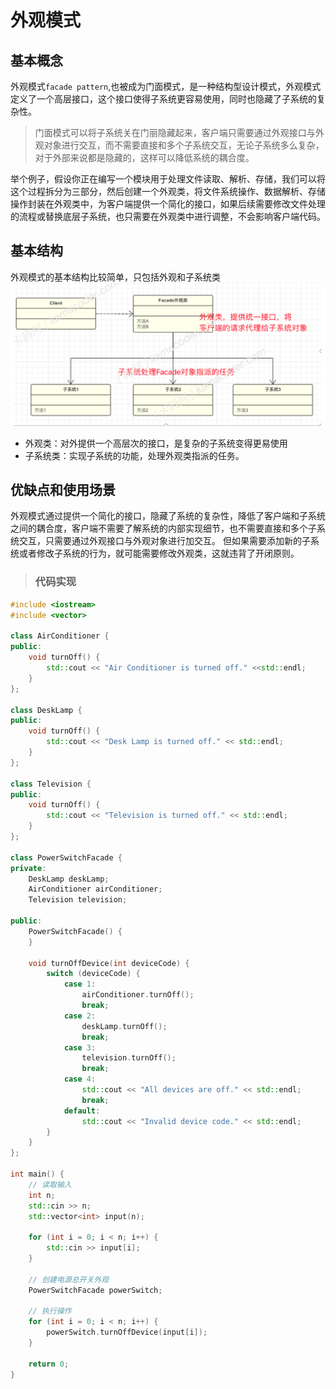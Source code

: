 # 外观模式

## 基本概念

外观模式`facade pattern`,也被成为门面模式，是一种结构型设计模式，外观模式定义了一个高层接口，这个接口使得子系统更容易使用，同时也隐藏了子系统的复杂性。
>门面模式可以将子系统关在门丽隐藏起来，客户端只需要通过外观接口与外观对象进行交互，而不需要直接和多个子系统交互，无论子系统多么复杂，对于外部来说都是隐藏的，这样可以降低系统的耦合度。

举个例子，假设你正在编写一个模块用于处理文件读取、解析、存储，我们可以将这个过程拆分为三部分，然后创建一个外观类，将文件系统操作、数据解析、存储操作封装在外观类中，为客户端提供一个简化的接口，如果后续需要修改文件处理的流程或替换底层子系统，也只需要在外观类中进行调整，不会影响客户端代码。

## 基本结构

外观模式的基本结构比较简单，只包括外观和子系统类
![alt text](image.png)

- 外观类：对外提供一个高层次的接口，是复杂的子系统变得更易使用
- 子系统类：实现子系统的功能，处理外观类指派的任务。

## 优缺点和使用场景

外观模式通过提供一个简化的接口，隐藏了系统的复杂性，降低了客户端和子系统之间的耦合度，客户端不需要了解系统的内部实现细节，也不需要直接和多个子系统交互，只需要通过外观接口与外观对象进行加交互。
但如果需要添加新的子系统或者修改子系统的行为，就可能需要修改外观类，这就违背了开闭原则。

>### 代码实现

```c++
#include <iostream>
#include <vector>

class AirConditioner {
public:
    void turnOff() {
        std::cout << "Air Conditioner is turned off." <<std::endl;
    }
};

class DeskLamp {
public:
    void turnOff() {
        std::cout << "Desk Lamp is turned off." << std::endl;
    }
};

class Television {
public:
    void turnOff() {
        std::cout << "Television is turned off." << std::endl;
    }
};

class PowerSwitchFacade {
private:
    DeskLamp deskLamp;
    AirConditioner airConditioner;
    Television television;

public:
    PowerSwitchFacade() {
    }

    void turnOffDevice(int deviceCode) {
        switch (deviceCode) {
            case 1:
                airConditioner.turnOff();
                break;
            case 2:
                deskLamp.turnOff();
                break;
            case 3:
                television.turnOff();
                break;
            case 4:
                std::cout << "All devices are off." << std::endl;
                break;
            default:
                std::cout << "Invalid device code." << std::endl;
        }
    }
};

int main() {
    // 读取输入
    int n;
    std::cin >> n;
    std::vector<int> input(n);

    for (int i = 0; i < n; i++) {
        std::cin >> input[i];
    }

    // 创建电源总开关外观
    PowerSwitchFacade powerSwitch;

    // 执行操作
    for (int i = 0; i < n; i++) {
        powerSwitch.turnOffDevice(input[i]);
    }

    return 0;
}


```
